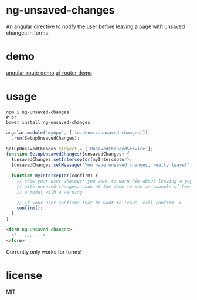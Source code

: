 # ng-unsaved-changes

[demo-ngroute]: https://ds82.github.io/ng-unsaved-changes/demo/
[demo-ui-router]: https://ds82.github.io/ng-unsaved-changes/demo/ui-router-demo.html

An angular directive to notify the user before leaving a page with unsaved changes in forms.

# demo

[angular-route demo][demo-ngroute]
[ui-router demo][demo-ui-router]

# usage

```shell
npm i ng-unsaved-changes
# or
bower install ng-unsaved-changes
```

```js
angular.module('myApp', ['io.dennis.unsaved-changes'])
  .run(SetupUnsavedChanges);

SetupUnsavedChanges.$inject = ['UnsavedChangedService'];
function SetupUnsavedChanges($unsavedChanges) {
  $unsavedChanges.setInterceptor(myInterceptor);
  $unsavedChanges.setMessage('You have unsaved changes, really leave?');

  function myInterceptor(confirm) {
    // show your user whatever you want to warn him about leaving a page
    // with unsaved changes. Look at the demo to see an example of how to display
    // a modal with a warning

    // if your user confirms that he want to leave, call confirm ->
    confirm();
  }
}
```

```html
<form ng-unsaved-changes>
  <!-- ... --->
</form>
```

Currently only works for forms!


# license

MIT


